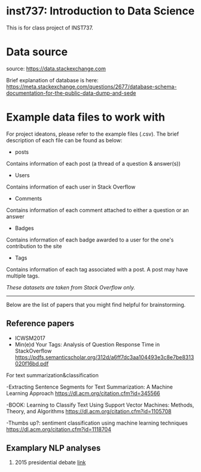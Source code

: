 # inst737: Introduction to Data Science

This is for class project of INST737.

# Data source

source: https://data.stackexchange.com
 
Brief explanation of database is here: https://meta.stackexchange.com/questions/2677/database-schema-documentation-for-the-public-data-dump-and-sede


# Example data files to work with

For project ideatons, please refer to the example files (.csv). The brief description of each file can be found as below:

* posts

Contains information of each post (a thread of a question & answer(s))

* Users

Contains information of each user in Stack Overflow

* Comments

Contains information of each comment attached to either a question or an answer

* Badges

Contains information of each badge awarded to a user for the one's contribution to the site

* Tags

Contains information of each tag associated with a post. A post may have multiple tags. 


*These datasets are taken from Stack Overflow only.*


---

Below are the list of papers that you might find helpful for brainstorming. 

## Reference papers

* ICWSM2017
* Min(e)d Your Tags: Analysis of Question Response Time in StackOverflow
https://pdfs.semanticscholar.org/312d/a6ff7dc3aa104493e3c8e7be8313020f16bd.pdf


For text summarization&classification

-Extracting Sentence Segments for Text Summarization: A Machine Learning Approach
https://dl.acm.org/citation.cfm?id=345566

-BOOK: Learning to Classify Text Using Support Vector Machines: Methods, Theory, and Algorithms
https://dl.acm.org/citation.cfm?id=1105708

-Thumbs up?: sentiment classification using machine learning techniques
https://dl.acm.org/citation.cfm?id=1118704


## Examplary NLP analyses

1. 2015 presidential debate [link](https://alexperrier.github.io/jekyll/update/2015/11/12/nlp-analysis-presidential-debates.html)


